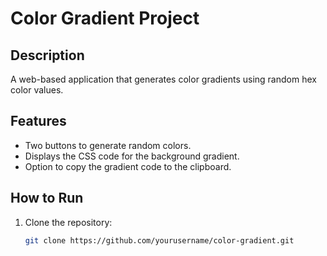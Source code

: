 # Color Gradient Project

## Description
A web-based application that generates color gradients using random hex color values.

## Features
- Two buttons to generate random colors.
- Displays the CSS code for the background gradient.
- Option to copy the gradient code to the clipboard.

## How to Run
1. Clone the repository:
   ```bash
   git clone https://github.com/yourusername/color-gradient.git
